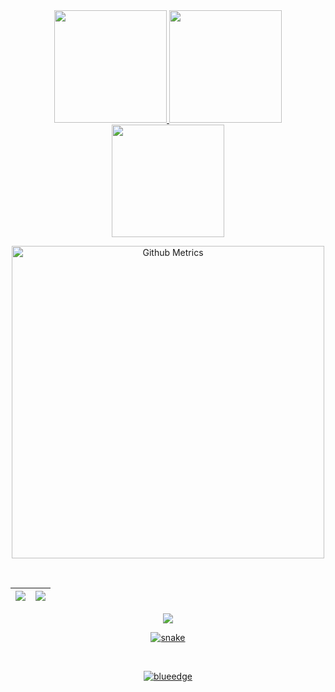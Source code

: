 
 
 <div>
<div align="center">
  <a href="https://rokibulroni.com/">
  <img height="180em" src="https://github-readme-stats.vercel.app/api?username=rialms&show_icons=true&theme=dracula&include_all_commits=true&count_private=true"/>
  <img height="180em" src="https://github-readme-stats.vercel.app/api/top-langs/?username=rialms&layout=compact&langs_count=7&theme=dracula"/>
   
  <img height="180em" src="https://github-readme-streak-stats.herokuapp.com/?user=rialms&theme=dark"/>
 
   
   <p>

<img width="500" src="https://metrics.lecoq.io/rialms" alt="Github Metrics">
  
<br>

</p>

<br>

|![](https://github-readme-stats.vercel.app/api?username=rialms&&show_icons=true&title_color=ffffff&icon_color=bb2acf&text_color=daf7dc&bg_color=151515)|![](https://github-readme-stats.vercel.app/api/top-langs/?username=rialms&layout=compact&theme=tokyonight&langs_count=10)|
|-|-|

![](https://activity-graph.herokuapp.com/graph?username=rialms&theme=redical)

![snake](https://raw.githubusercontent.com/rialms/rialms/output/github-contribution-grid-snake.svg)

<br>
<p align="center"><p align="center"> <img src="https://komarev.com/ghpvc/?username=rialms" alt="blueedge"/> </p>  </p>
<br>


   
</div>


 

